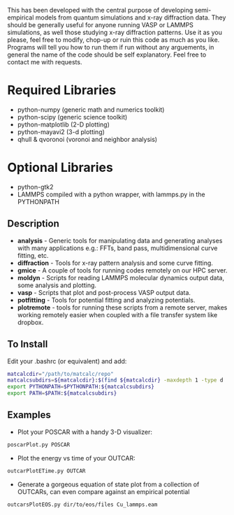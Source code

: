 This has been developed with the central purpose of developing semi-empirical models from quantum simulations and x-ray diffraction data. They should be generally useful for anyone running VASP or LAMMPS simulations, as well those studying x-ray diffraction patterns. Use it as you please, feel free to modify, chop-up or ruin this code as much as you like.  Programs will tell you how to run them if run without any arguements, in general the name of the code should be self explanatory.  Feel free to contact me with requests.

Required Libraries
==================
*   python-numpy       (generic math and numerics toolkit)
*   python-scipy       (generic science toolkit)
*   python-matplotlib  (2-D plotting)
*   python-mayavi2     (3-d plotting)
*   qhull & qvoronoi   (voronoi and neighbor analysis)

Optional Libraries
==================
*   python-gtk2
*   LAMMPS compiled with a python wrapper, with lammps.py in the PYTHONPATH

Description
-----------

*   **analysis** - Generic tools for manipulating data and generating analyses with many applications e.g.: FFTs, band pass, multidimensional curve fitting, etc.
*   **diffraction** - Tools for x-ray pattern analysis and some curve fitting.
*   **gmice** - A couple of tools for running codes remotely on our HPC server.
*   **moldyn** - Scripts for reading LAMMPS molecular dynamics output data, some analysis and plotting.
*   **vasp** - Scripts that plot and post-process VASP output data.
*   **potfitting** - Tools for potential fitting and analyzing potentials.
*   **plotremote** - tools for running these scripts from a remote server, makes working remotely easier when coupled with a file transfer system like dropbox.

To Install
----------
Edit your .bashrc (or equivalent) and add:
```bash
matcalcdir="/path/to/matcalc/repo"
matcalcsubdirs=${matcalcdir}:$(find ${matcalcdir} -maxdepth 1 -type d | tr '\n' ':' | sed 's/:$//')
export PYTHONPATH=$PYTHONPATH:${matcalcsubdirs}
export PATH=$PATH:${matcalcsubdirs}
```

Examples
--------

*   Plot your POSCAR with a handy 3-D visualizer:
```bash
poscarPlot.py POSCAR
```

*   Plot the energy vs time of your OUTCAR:
```bash
outcarPlotETime.py OUTCAR
```
*   Generate a gorgeous equation of state plot from a collection of OUTCARs, can even compare against an empirical potential
```bash
outcarsPlotEOS.py dir/to/eos/files Cu_lammps.eam
```
